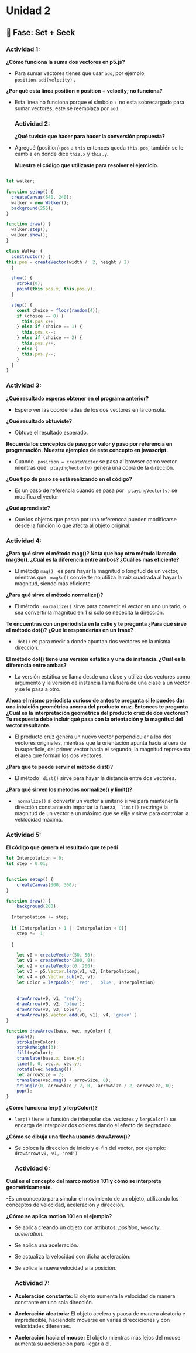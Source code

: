 # Unidad 2

## 🔎 Fase: Set + Seek

### Actividad 1: 

**¿Cómo funciona la suma dos vectores en p5.js?**
- Para sumar vectores tienes que usar ``add``, por ejemplo, ``position.add(velocity)`` .

**¿Por qué esta línea position = position + velocity; no funciona?**
- Esta linea no funciona porque el símbolo + no esta sobrecargado para sumar vectores, este se reemplaza por ``add``.

  ### Actividad 2:

  **¿Qué tuviste que hacer para hacer la conversión propuesta?**
- Agregué (position) ``pos`` a ``this`` entonces queda ``this.pos``, también se le cambia en donde dice ``this.x`` y ``this.y``.

  **Muestra el código que utilizaste para resolver el ejercicio.**

```javascript

let walker;

function setup() {
  createCanvas(640, 240);
  walker = new Walker();
  background(255);
}

function draw() {
  walker.step();
  walker.show();
}

class Walker {
  constructor() {
this.pos = createVector(width /  2, height / 2)
  }

  show() {
    stroke(0);
    point(this.pos.x, this.pos.y);
  }

  step() {
    const choice = floor(random(4));
    if (choice == 0) {
      this.pos.x++;
    } else if (choice == 1) {
      this.pos.x--;
    } else if (choice == 2) {
      this.pos.y++;
    } else {
      this.pos.y--;
    }
  }
}
```

### Actividad 3:

**¿Qué resultado esperas obtener en el programa anterior?**
- Espero ver las coordenadas de los dos vectores en la consola.

**¿Qué resultado obtuviste?**
- Obtuve el resultado esperado.

**Recuerda los conceptos de paso por valor y paso por referencia en programación. Muestra ejemplos de este concepto en javascript.**
- Cuando `` posicion = createVector`` se pasa al browser como vector mientras que `` playingVector(v)`` genera una copia de la dirección.

**¿Qué tipo de paso se está realizando en el código?**
- Es un paso de referencia cuando se pasa por `` playingVector(v)`` se modifica el vector

**¿Qué aprendiste?**
- Que los objetos que pasan por una referencoa pueden modificarse desde la función lo que afecta al objeto original.

### Actividad 4: 

**¿Para qué sirve el método mag()? Nota que hay otro método llamado magSq(). ¿Cuál es la diferencia entre ambos? ¿Cuál es más eficiente?** 

-   El métodp ``mag() `` es para hayar la magnitud o longitud de un vector, mientras que  `` magSq()`` convierte no utiliza la raíz cuadrada al hayar la magnitud, siendo mas eficiente.

**¿Para qué sirve el método normalize()?**

- El método  `` normalize()`` sirve para convertir el vector en uno unitario, o sea convertir la magnitud en 1 si solo se nececita la dirección.

**Te encuentras con un periodista en la calle y te pregunta ¿Para qué sirve el método dot()? ¿Qué le responderías en un frase?**

-  `` dot()`` es para medir a donde apuntan dos vectores en la misma dirección.

**El método dot() tiene una versión estática y una de instancia. ¿Cuál es la diferencia entre ambas?**

- La versión estática se llama desde una clase y utiliza dos vectores como argumento y la versión de instancia llama fuera de una clase a un vector y se le pasa a otro.

**Ahora el mismo periodista curioso de antes te pregunta si le puedes dar una intuición geométrica acerca del producto cruz. Entonces te pregunta ¿Cuál es la interpretación geométrica del producto cruz de dos vectores? Tu respuesta debe incluir qué pasa con la orientación y la magnitud del vector resultante.**

- El producto cruz genera un nuevo vector perpendicular a los dos vectores originales, mientras que la orientación apunta hacia afuera de la superficie, del primer vector hacia el segundo, la magnitud representa el area que forman los dos vectores.

**¿Para que te puede servir el método dist()?**

- El método  `` dist()`` sirve para hayar la distancia entre dos vectores.

**¿Para qué sirven los métodos normalize() y limit()?**

- `` normalize()`` al convertir un vector a unitario sirve para mantener la dirección constante sin importar la fuerza,  `` limit()`` restringe la magnitud de un vector a un máximo que se elije y sirve para controlar la veklocidad máxima.


### Actividad 5:

**El código que genera el resultado que te pedí**

```javascript
let Interpolation = 0;
let step = 0.01;


function setup() {
    createCanvas(300, 300);
}

function draw() {
    background(200);
  
  Interpolation += step;
  
  if (Interpolation > 1 || Interpolation < 0){
    step *= -1;
    
  }

    let v0 = createVector(50, 50);
    let v1 = createVector(200, 0);
    let v2 = createVector(0, 200);
    let v3 = p5.Vector.lerp(v1, v2, Interpolation);
    let v4 = p5.Vector.sub(v2, v1)  
    let Color = lerpColor( 'red',  'blue', Interpolation)
    
    
    drawArrow(v0, v1, 'red');
    drawArrow(v0, v2, 'blue');
    drawArrow(v0, v3, Color);
    drawArrow(p5.Vector.add(v0, v1), v4, 'green' )
}

function drawArrow(base, vec, myColor) {
    push();
    stroke(myColor);
    strokeWeight(3);
    fill(myColor);
    translate(base.x, base.y);
    line(0, 0, vec.x, vec.y);
    rotate(vec.heading());
    let arrowSize = 7;
    translate(vec.mag() - arrowSize, 0);
    triangle(0, arrowSize / 2, 0, -arrowSize / 2, arrowSize, 0);
    pop();
}
```

**¿Cómo funciona lerp() y lerpColor()?**

- ``lerp()`` tiene la función de interpolar dos vectores y ``lerpColor()`` se encarga de interpolar dos colores dando el efecto de degradado

**¿Cómo se dibuja una flecha usando drawArrow()?** 

- Se coloca la direccion de inicio y el fin del vector, por ejemplo: `` drawArrow(v0, v1, 'red')``

  ### Actividad 6:

**Cuál es el concepto del marco motion 101 y cómo se interpreta geométricamente.**

-Es un concepto para simular el movimiento de un objeto, utilizando los conceptos de velocidad, aceleración y dirección.

**¿Cómo se aplica motion 101 en el ejemplo?**

- Se aplica creando un objeto con atributos: *position*, *velocity*, *aceleration*. 
- Se aplica una aceleración.
- Se actualiza la velocidad con dicha aceleración.
- Se aplica la nueva velocidad a la posición.

  ### Actividad 7:

- **Aceleración constante:** El objeto aumenta la velocidad de manera constante en una sola dirección.
- **Aceleración aleatoria:** El objeto acelera y pausa de manera aleatoria e impredecible, haciendolo moverse en varias direcciciones y con velocidades diferentes.
- **Aceleración hacia el mouse:** El objeto mientras más lejos del mouse aumenta su aceleración para llegar a el.
